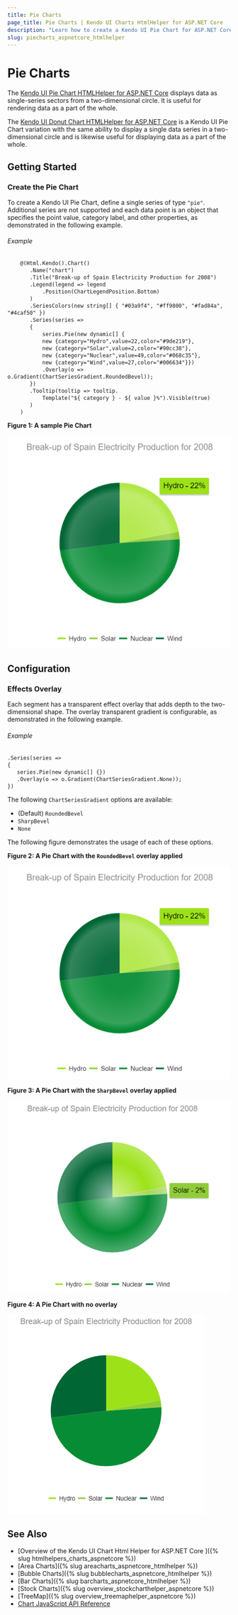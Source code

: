 ```yaml
---
title: Pie Charts
page_title: Pie Charts | Kendo UI Charts HtmlHelper for ASP.NET Core
description: "Learn how to create a Kendo UI Pie Chart for ASP.NET Core and specify its point value, category label, and other properties."
slug: piecharts_aspnetcore_htmlhelper
---
```


# Pie Charts

The [Kendo UI Pie Chart HTMLHelper for ASP.NET Core](https://demos.telerik.com/aspnet-core/pie-charts/index) displays data as single-series sectors from a two-dimensional circle. It is useful for rendering data as a part of the whole.

The [Kendo UI Donut Chart HTMLHelper for ASP.NET Core](https://demos.telerik.com/aspnet-core/donut-charts/index) is a Kendo UI Pie Chart variation with the same ability to display a single data series in a two-dimensional circle and is likewise useful for displaying data as a part of the whole.

## Getting Started

### Create the Pie Chart

To create a Kendo UI Pie Chart, define a single series of type `"pie"`. Additional series are not supported and each data point is an object that specifies the point value, category label, and other properties, as demonstrated in the following example.

###### Example

        @(Html.Kendo().Chart()
           .Name("chart")
           .Title("Break-up of Spain Electricity Production for 2008")
           .Legend(legend => legend
               .Position(ChartLegendPosition.Bottom)
           )
           .SeriesColors(new string[] { "#03a9f4", "#ff9800", "#fad84a", "#4caf50" })
           .Series(series =>
           {
               series.Pie(new dynamic[] {
               new {category="Hydro",value=22,color="#9de219"},
               new {category="Solar",value=2,color="#90cc38"},
               new {category="Nuclear",value=49,color="#068c35"},
               new {category="Wind",value=27,color="#006634"}})
               .Overlay(o => o.Gradient(ChartSeriesGradient.RoundedBevel));
           })
           .Tooltip(tooltip => tooltip.
               Template("${ category } - ${ value }%").Visible(true)
           )
        )


**Figure 1: A sample Pie Chart**

![Pie Chart](images/pie-chart.png)

## Configuration

### Effects Overlay

Each segment has a transparent effect overlay that adds depth to the two-dimensional shape. The overlay transparent gradient is configurable, as demonstrated in the following example.

###### Example

    .Series(series =>
    {
       series.Pie(new dynamic[] {})
       .Overlay(o => o.Gradient(ChartSeriesGradient.None));
    })


The following `ChartSeriesGradient` options are available:

* (Default) `RoundedBevel`
* `SharpBevel`
* `None`

The following figure demonstrates the usage of each of these options.

**Figure 2: A Pie Chart with the `RoundedBevel` overlay applied**

![Pie Chart with roundedBevel overlay](images/pie-chart.png)

**Figure 3: A Pie Chart with the `SharpBevel` overlay applied**

![Pie Chart with sharpBevel overlay](images/chart-pie-overlay-sharpbevel.png)

**Figure 4: A Pie Chart with no overlay**

![Pie Chart with no overlay](images/chart-pie-overlay-none.png)

## See Also

* [Overview of the Kendo UI Chart Html Helper for ASP.NET Core ]({% slug htmlhelpers_charts_aspnetcore %})
* [Area Charts]({% slug areacharts_aspnetcore_htmlhelper %})
* [Bubble Charts]({% slug bubblecharts_aspnetcore_htmlhelper %})
* [Bar Charts]({% slug barcharts_aspnetcore_htmlhelper %})
* [Stock Charts]({% slug overview_stockcharthelper_aspnetcore %})
* [TreeMap]({% slug overview_treemaphelper_aspnetcore %})
* [Chart JavaScript API Reference](https://docs.telerik.com/kendo-ui/api/javascript/dataviz/ui/chart)
